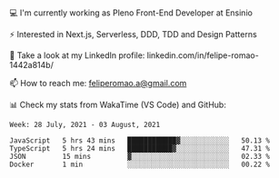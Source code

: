 💻 I'm currently working as Pleno Front-End Developer at Ensinio

⚡ Interested in Next.js, Serverless, DDD, TDD and Design Patterns

👥 Take a look at my LinkedIn profile: linkedin.com/in/felipe-romao-1442a814b/

📫 How to reach me: feliperomao.a@gmail.com

📊 Check my stats from WakaTime (VS Code) and GitHub:

<!--START_SECTION:waka-->
```text
Week: 28 July, 2021 - 03 August, 2021

JavaScript   5 hrs 43 mins   ████████████▓░░░░░░░░░░░░   50.13 % 
TypeScript   5 hrs 24 mins   ███████████▓░░░░░░░░░░░░░   47.31 % 
JSON         15 mins         ▓░░░░░░░░░░░░░░░░░░░░░░░░   02.33 % 
Docker       1 min           ░░░░░░░░░░░░░░░░░░░░░░░░░   00.22 % 
```
<!--END_SECTION:waka-->

